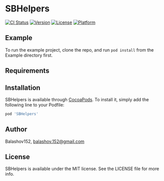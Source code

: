 # SBHelpers

[![CI Status](https://img.shields.io/travis/Balashov152/SBHelpers.svg?style=flat)](https://travis-ci.org/Balashov152/SBHelpers)
[![Version](https://img.shields.io/cocoapods/v/SBHelpers.svg?style=flat)](https://cocoapods.org/pods/SBHelpers)
[![License](https://img.shields.io/cocoapods/l/SBHelpers.svg?style=flat)](https://cocoapods.org/pods/SBHelpers)
[![Platform](https://img.shields.io/cocoapods/p/SBHelpers.svg?style=flat)](https://cocoapods.org/pods/SBHelpers)

## Example

To run the example project, clone the repo, and run `pod install` from the Example directory first.

## Requirements

## Installation

SBHelpers is available through [CocoaPods](https://cocoapods.org). To install
it, simply add the following line to your Podfile:

```ruby
pod 'SBHelpers'
```

## Author

Balashov152, balashov.152@gmail.com

## License

SBHelpers is available under the MIT license. See the LICENSE file for more info.
